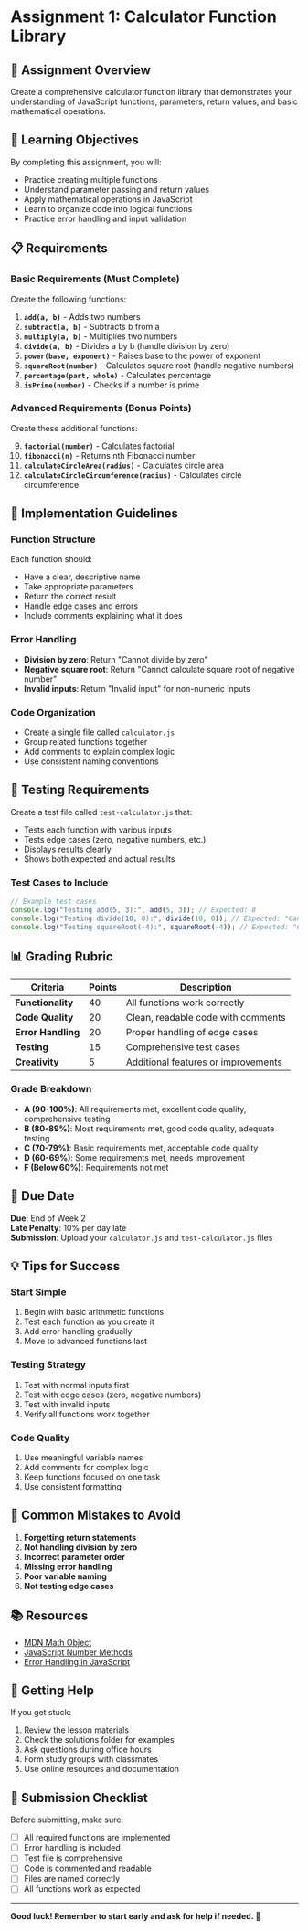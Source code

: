 # Assignment 1: Calculator Function Library

## 📝 Assignment Overview

Create a comprehensive calculator function library that demonstrates your understanding of JavaScript functions, parameters, return values, and basic mathematical operations.

## 🎯 Learning Objectives

By completing this assignment, you will:
- Practice creating multiple functions
- Understand parameter passing and return values
- Apply mathematical operations in JavaScript
- Learn to organize code into logical functions
- Practice error handling and input validation

## 📋 Requirements

### Basic Requirements (Must Complete)
Create the following functions:

1. **`add(a, b)`** - Adds two numbers
2. **`subtract(a, b)`** - Subtracts b from a
3. **`multiply(a, b)`** - Multiplies two numbers
4. **`divide(a, b)`** - Divides a by b (handle division by zero)
5. **`power(base, exponent)`** - Raises base to the power of exponent
6. **`squareRoot(number)`** - Calculates square root (handle negative numbers)
7. **`percentage(part, whole)`** - Calculates percentage
8. **`isPrime(number)`** - Checks if a number is prime

### Advanced Requirements (Bonus Points)
Create these additional functions:

9. **`factorial(number)`** - Calculates factorial
10. **`fibonacci(n)`** - Returns nth Fibonacci number
11. **`calculateCircleArea(radius)`** - Calculates circle area
12. **`calculateCircleCircumference(radius)`** - Calculates circle circumference

## 📝 Implementation Guidelines

### Function Structure
Each function should:
- Have a clear, descriptive name
- Take appropriate parameters
- Return the correct result
- Handle edge cases and errors
- Include comments explaining what it does

### Error Handling
- **Division by zero**: Return "Cannot divide by zero"
- **Negative square root**: Return "Cannot calculate square root of negative number"
- **Invalid inputs**: Return "Invalid input" for non-numeric inputs

### Code Organization
- Create a single file called `calculator.js`
- Group related functions together
- Add comments to explain complex logic
- Use consistent naming conventions

## 🧪 Testing Requirements

Create a test file called `test-calculator.js` that:
- Tests each function with various inputs
- Tests edge cases (zero, negative numbers, etc.)
- Displays results clearly
- Shows both expected and actual results

### Test Cases to Include
```javascript
// Example test cases
console.log("Testing add(5, 3):", add(5, 3)); // Expected: 8
console.log("Testing divide(10, 0):", divide(10, 0)); // Expected: "Cannot divide by zero"
console.log("Testing squareRoot(-4):", squareRoot(-4)); // Expected: "Cannot calculate square root of negative number"
```

## 📊 Grading Rubric

| Criteria | Points | Description |
|----------|--------|-------------|
| **Functionality** | 40 | All functions work correctly |
| **Code Quality** | 20 | Clean, readable code with comments |
| **Error Handling** | 20 | Proper handling of edge cases |
| **Testing** | 15 | Comprehensive test cases |
| **Creativity** | 5 | Additional features or improvements |

### Grade Breakdown
- **A (90-100%)**: All requirements met, excellent code quality, comprehensive testing
- **B (80-89%)**: Most requirements met, good code quality, adequate testing
- **C (70-79%)**: Basic requirements met, acceptable code quality
- **D (60-69%)**: Some requirements met, needs improvement
- **F (Below 60%)**: Requirements not met

## 📅 Due Date

**Due**: End of Week 2  
**Late Penalty**: 10% per day late  
**Submission**: Upload your `calculator.js` and `test-calculator.js` files

## 💡 Tips for Success

### Start Simple
1. Begin with basic arithmetic functions
2. Test each function as you create it
3. Add error handling gradually
4. Move to advanced functions last

### Testing Strategy
1. Test with normal inputs first
2. Test with edge cases (zero, negative numbers)
3. Test with invalid inputs
4. Verify all functions work together

### Code Quality
1. Use meaningful variable names
2. Add comments for complex logic
3. Keep functions focused on one task
4. Use consistent formatting

## 🚨 Common Mistakes to Avoid

1. **Forgetting return statements**
2. **Not handling division by zero**
3. **Incorrect parameter order**
4. **Missing error handling**
5. **Poor variable naming**
6. **Not testing edge cases**

## 📚 Resources

- [MDN Math Object](https://developer.mozilla.org/en-US/docs/Web/JavaScript/Reference/Global_Objects/Math)
- [JavaScript Number Methods](https://developer.mozilla.org/en-US/docs/Web/JavaScript/Reference/Global_Objects/Number)
- [Error Handling in JavaScript](https://developer.mozilla.org/en-US/docs/Web/JavaScript/Guide/Control_flow_and_error_handling)

## 🤝 Getting Help

If you get stuck:
1. Review the lesson materials
2. Check the solutions folder for examples
3. Ask questions during office hours
4. Form study groups with classmates
5. Use online resources and documentation

## 📝 Submission Checklist

Before submitting, make sure:
- [ ] All required functions are implemented
- [ ] Error handling is included
- [ ] Test file is comprehensive
- [ ] Code is commented and readable
- [ ] Files are named correctly
- [ ] All functions work as expected

---

**Good luck! Remember to start early and ask for help if needed. 🚀**
